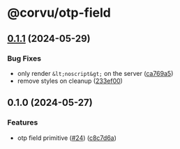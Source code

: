 # @corvu/otp-field

## [0.1.1](https://github.com/corvudev/corvu/compare/@corvu/otp-field@0.1.0...@corvu/otp-field@0.1.1) (2024-05-29)


### Bug Fixes

* only render `&lt;noscript&gt;` on the server ([ca769a5](https://github.com/corvudev/corvu/commit/ca769a5724d8bd6154d2d948d514ff27be46c26f))
* remove styles on cleanup ([233ef00](https://github.com/corvudev/corvu/commit/233ef002b5b03a25d641137a76493e9323591756))

## 0.1.0 (2024-05-27)


### Features

* otp field primitive ([#24](https://github.com/corvudev/corvu/issues/24)) ([c8c7d6a](https://github.com/corvudev/corvu/commit/c8c7d6ae4d88125b2a97e7d3b89734641d346be5))
